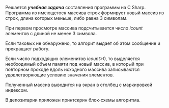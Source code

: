 Решается __*учебная задача*__
составления программы на С Sharp. 
Программа из имеющегося массива строк 
формирует новый массив 
из строк, длина которых меньше, либо равна 3 символам. 

При первом просмотре массива подсчитывается число *icount* элементов с длиной не менее 3 символа.

Если таковых не обнаружено, то алгорит выдает об этом сообщение и прекращает работу.

Если число подходящих элеменитов *icount*>0, то выделяется необходимый объем памяти под новый массив, в который при повторном проходе вдоль исходного массива записываются удовлетворяющие условию значения элементов.

Полученный массив выводится на экран в столбец с маркировкой индексом.

В депозитарии приложен принтскрин блок-схемы алгоритма.
